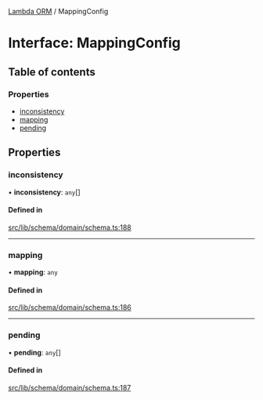 [Lambda ORM](../README.md) / MappingConfig

# Interface: MappingConfig

## Table of contents

### Properties

- [inconsistency](MappingConfig.md#inconsistency)
- [mapping](MappingConfig.md#mapping)
- [pending](MappingConfig.md#pending)

## Properties

### inconsistency

• **inconsistency**: `any`[]

#### Defined in

[src/lib/schema/domain/schema.ts:188](https://github.com/lambda-orm/lambdaorm-base/blob/3925a87/src/lib/schema/domain/schema.ts#L188)

___

### mapping

• **mapping**: `any`

#### Defined in

[src/lib/schema/domain/schema.ts:186](https://github.com/lambda-orm/lambdaorm-base/blob/3925a87/src/lib/schema/domain/schema.ts#L186)

___

### pending

• **pending**: `any`[]

#### Defined in

[src/lib/schema/domain/schema.ts:187](https://github.com/lambda-orm/lambdaorm-base/blob/3925a87/src/lib/schema/domain/schema.ts#L187)
